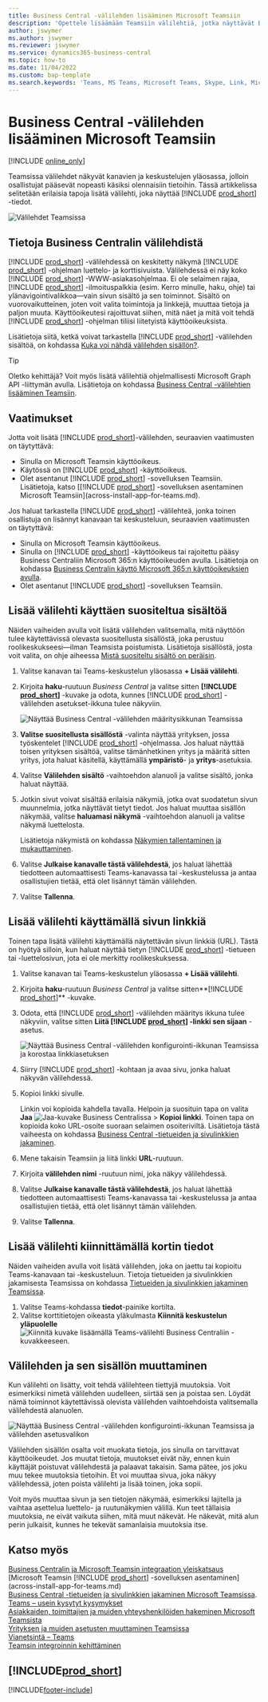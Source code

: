 ```yaml
---
title: Business Central -välilehden lisääminen Microsoft Teamsiin
description: 'Opettele lisäämään Teamsiin välilehtiä, jotka näyttävät Business Central -sivut.'
author: jswymer
ms.author: jswymer
ms.reviewer: jswymer
ms.service: dynamics365-business-central
ms.topic: how-to
ms.date: 11/04/2022
ms.custom: bap-template
ms.search.keywords: 'Teams, MS Teams, Microsoft Teams, Skype, Link, Microsoft 365, collaborate, collaboration, teamwork, share records, tab'
---
```


# Business Central -välilehden lisääminen Microsoft Teamsiin

[!INCLUDE [online_only](includes/online_only.md)]

Teamsissa välilehdet näkyvät kanavien ja keskustelujen yläosassa, jolloin osallistujat pääsevät nopeasti käsiksi olennaisiin tietoihin. Tässä artikkelissa selitetään erilaisia tapoja lisätä välilehti, joka näyttää [!INCLUDE [prod_short](includes/prod_short.md)] -tiedot.

![Välilehdet Teamsissa](media/teams-tabs-border.png)

## Tietoja Business Centralin välilehdistä

[!INCLUDE [prod_short](includes/prod_short.md)] -välilehdessä on keskitetty näkymä [!INCLUDE [prod_short](includes/prod_short.md)] -ohjelman luettelo- ja korttisivuista. Välilehdessä ei näy koko [!INCLUDE [prod_short](includes/prod_short.md)] -WWW-asiakasohjelmaa. Ei ole selaimen rajaa, [!INCLUDE [prod_short](includes/prod_short.md)] -ilmoituspalkkia (esim. Kerro minulle, haku, ohje) tai ylänavigointivalikkoa&mdash;vain sivun sisältö ja sen toiminnot. Sisältö on vuorovaikutteinen, joten voit valita toimintoja ja linkkejä, muuttaa tietoja ja paljon muuta. Käyttöoikeutesi rajoittuvat siihen, mitä näet ja mitä voit tehdä [!INCLUDE [prod_short](includes/prod_short.md)] -ohjelman tiliisi liitetyistä käyttöoikeuksista.

Lisätietoja siitä, ketkä voivat tarkastella [!INCLUDE [prod_short](includes/prod_short.md)] -välilehden sisältöä, on kohdassa [Kuka voi nähdä välilehden sisällön?](/dynamics365/business-central/teams-faq?tabs=tabs#who-can-view).

> [!TIP]
> Oletko kehittäjä? Voit myös lisätä välilehtiä ohjelmallisesti Microsoft Graph API -liittymän avulla. Lisätietoja on kohdassa [Business Central -välilehtien lisääminen Teamsiin](/dynamics365/business-central/dev-itpro/developer/devenv-develop-for-teams-tabs).  

## Vaatimukset

Jotta voit lisätä [!INCLUDE [prod_short](includes/prod_short.md)]-välilehden, seuraavien vaatimusten on täytyttävä:

- Sinulla on Microsoft Teamsin käyttöoikeus.
- Käytössä on [!INCLUDE [prod_short](includes/prod_short.md)] -käyttöoikeus.
- Olet asentanut [!INCLUDE [prod_short](includes/prod_short.md)] -sovelluksen Teamsiin. Lisätietoja, katso [[!INCLUDE [prod_short](includes/prod_short.md)] -sovelluksen asentaminen Microsoft Teamsiin](across-install-app-for-teams.md).

Jos haluat tarkastella [!INCLUDE [prod_short](includes/prod_short.md)] -välilehteä, jonka toinen osallistuja on lisännyt kanavaan tai keskusteluun, seuraavien vaatimusten on täytyttävä:

- Sinulla on Microsoft Teamsin käyttöoikeus.
- Sinulla on [!INCLUDE [prod_short](includes/prod_short.md)] -käyttöoikeus tai rajoitettu pääsy Business Centraliin Microsoft 365:n käyttöoikeuden avulla. Lisätietoja on kohdassa [Business Centralin käyttö Microsoft 365:n käyttöoikeuksien avulla](admin-access-with-m365-license.md).
- Olet asentanut [!INCLUDE [prod_short](includes/prod_short.md)] -sovelluksen Teamsiin.

## Lisää välilehti käyttäen suositeltua sisältöä

Näiden vaiheiden avulla voit lisätä välilehden valitsemalla, mitä näyttöön tulee käytettävissä olevasta suositellusta sisällöstä, joka perustuu roolikeskukseesi&mdash;ilman Teamsista poistumista. Lisätietoja sisällöstä, josta voit valita, on ohje aiheessa [Mistä suositeltu sisältö on peräisin](/dynamics365/business-central/teams-faq?tabs=tabs#where-does-the-recommended-content-come-from).

1. Valitse kanavan tai Teams-keskustelun yläosassa **+ Lisää välilehti**.
2. Kirjoita **haku**-ruutuun *Business Central* ja valitse sitten **[!INCLUDE [prod_short](includes/prod_short.md)]** -kuvake ja odota, kunnes [!INCLUDE [prod_short](includes/prod_short.md)] -välilehden asetukset-ikkuna tulee näkyviin.

   ![Näyttää Business Central -välilehden määritysikkunan Teamsissa](media/teams-bc-tab-config-window.png)

3. **Valitse suositellusta sisällöstä** -valinta näyttää yrityksen, jossa työskentelet [!INCLUDE [prod_short](includes/prod_short.md)] -ohjelmassa. Jos haluat näyttää toisen yrityksen sisältöä, valitse tämänhetkinen yritys ja määritä sitten yritys, jota haluat käsitellä, käyttämällä **ympäristö**- ja **yritys**-asetuksia.
4. Valitse **Välilehden sisältö** -vaihtoehdon alanuoli ja valitse sisältö, jonka haluat näyttää.

   <!-- The list shows all pages that are bookmarked on your role center in [!INCLUDE [prod_short](includes/prod_short.md)]. To learn more about the content that you can choose from, see [Where does the recommended content come from?](teams-faq.md#recommended-content).-->
5. Jotkin sivut voivat sisältää erilaisia näkymiä, jotka ovat suodatetun sivun muunnelmia, jotka näyttävät tietyt tiedot. Jos haluat muuttaa sisällön näkymää, valitse **haluamasi näkymä** -vaihtoehdon alanuoli ja valitse näkymä luettelosta.

   Lisätietoja näkymistä on kohdassa [Näkymien tallentaminen ja mukauttaminen](ui-views.md).
6. Valitse **Julkaise kanavalle tästä välilehdestä**, jos haluat lähettää tiedotteen automaattisesti Teams-kanavassa tai -keskustelussa ja antaa osallistujien tietää, että olet lisännyt tämän välilehden.
7. Valitse **Tallenna**.

## Lisää välilehti käyttämällä sivun linkkiä

Toinen tapa lisätä välilehti käyttämällä näytettävän sivun linkkiä (URL). Tästä on hyötyä silloin, kun haluat näyttää tietyn [!INCLUDE [prod_short](includes/prod_short.md)] -tietueen tai -luettelosivun, jota ei ole merkitty roolikeskuksessa.

1. Valitse kanavan tai Teams-keskustelun yläosassa **+ Lisää välilehti**.
2. Kirjoita **haku**-ruutuun *Business Central* ja valitse sitten**[!INCLUDE [prod_short](includes/prod_short.md)]** -kuvake.
3. Odota, että [!INCLUDE [prod_short](includes/prod_short.md)] -välilehden määritys ikkuna tulee näkyviin, valitse sitten **Liitä [!INCLUDE [prod_short](includes/prod_short.md)] -linkki sen sijaan** -asetus.

   ![Näyttää Business Central -välilehden konfigurointi-ikkunan Teamsissa ja korostaa linkkiasetuksen](media/teams-bc-tab-config-window-page-link.png)
4. Siirry [!INCLUDE [prod_short](includes/prod_short.md)] -kohtaan ja avaa sivu, jonka haluat näkyvän välilehdessä.
5. Kopioi linkki sivulle.

   Linkin voi kopioida kahdella tavalla. Helpoin ja suosituin tapa on valita **Jaa** ![Jaa-kuvake Business Centralissa](media/share-icon.png) > **Kopioi linkki**. Toinen tapa on kopioida koko URL-osoite suoraan selaimen osoiteriviltä. Lisätietoja tästä vaiheesta on kohdassa [Business Central -tietueiden ja sivulinkkien jakaminen](across-working-with-teams.md).

6. Mene takaisin Teamsiin ja liitä linkki **URL**-ruutuun.
7. Kirjoita **välilehden nimi** -ruutuun nimi, joka näkyy välilehdessä.
8. Valitse **Julkaise kanavalle tästä välilehdestä**, jos haluat lähettää tiedotteen automaattisesti Teams-kanavassa tai -keskustelussa ja antaa osallistujien tietää, että olet lisännyt tämän välilehden.
9. Valitse **Tallenna**.

## Lisää välilehti kiinnittämällä kortin tiedot

Näiden vaiheiden avulla voit lisätä välilehden, joka on jaettu tai kopioitu Teams-kanavaan tai -keskusteluun. Tietoja tietueiden ja sivulinkkien jakamisesta Teamsissa on kohdassa [Tietueiden ja sivulinkkien jakaminen Teamsissa](across-working-with-teams.md).

1. Valitse Teams-kohdassa **tiedot**-painike kortilta.
2. Valitse korttitietojen oikeasta yläkulmasta **Kiinnitä keskustelun yläpuolelle** ![Kiinnitä kuvake lisäämällä Teams-välilehti Business Centraliin](media/pin-teams.png) -kuvakkeeseen.

## Välilehden ja sen sisällön muuttaminen

Kun välilehti on lisätty, voit tehdä välilehteen tiettyjä muutoksia. Voit esimerkiksi nimetä välilehden uudelleen, siirtää sen ja poistaa sen. Löydät nämä toiminnot käytettävissä olevista välilehden vaihtoehdoista valitsemalla välilehdestä alanuolen.

![Näyttää Business Central -välilehden konfigurointi-ikkunan Teamsissa ja välilehden asetusvalikon](media/teams-bc-tab-config-window-options.png)

Välilehden sisällön osalta voit muokata tietoja, jos sinulla on tarvittavat käyttöoikeudet. Jos muutat tietoja, muutokset eivät näy, ennen kuin käyttäjät poistuvat välilehdestä ja palaavat takaisin. Sama pätee, jos joku muu tekee muutoksia tietoihin. Et voi muuttaa sivua, joka näkyy välilehdessä, joten poista välilehti ja lisää toinen, joka sopii.

Voit myös muuttaa sivun ja sen tietojen näkymää, esimerkiksi lajitella ja vaihtaa asettelua luettelo- ja ruutunäkymien välillä. Kun teet tällaisia muutoksia, ne eivät vaikuta siihen, mitä muut näkevät. He näkevät, mitä alun perin julkaisit, kunnes he tekevät samanlaisia muutoksia itse.

## Katso myös

[Business Centralin ja Microsoft Teamsin integraation yleiskatsaus](across-teams-overview.md)  
[Microsoft Teamsin [!INCLUDE [prod_short](includes/prod_short.md)] -sovelluksen asentaminen](across-install-app-for-teams.md)  
[Business Central -tietueiden ja sivulinkkien jakaminen Microsoft Teamsissa](across-working-with-teams.md).
[Teams – usein kysytyt kysymykset](teams-faq.md)  
[Asiakkaiden, toimittajien ja muiden yhteyshenkilöiden hakeminen Microsoft Teamsista](across-search-contacts-teams.md)  
[Yrityksen ja muiden asetusten muuttaminen Teamsissa](across-teams-settings.md)  
[Vianetsintä – Teams](admin-teams-troubleshooting.md)  
[Teamsin integroinnin kehittäminen](/dynamics365/business-central/dev-itpro/developer/devenv-develop-for-teams)  

## [!INCLUDE[prod_short](includes/free_trial_md.md)]  

[!INCLUDE[footer-include](includes/footer-banner.md)]
